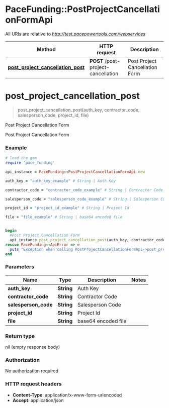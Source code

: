 # PaceFunding::PostProjectCancellationFormApi

All URIs are relative to *http://test.pacepowertools.com/webservices*

Method | HTTP request | Description
------------- | ------------- | -------------
[**post_project_cancellation_post**](PostProjectCancellationFormApi.md#post_project_cancellation_post) | **POST** /post-project-cancellation | Post Project Cancellation Form


# **post_project_cancellation_post**
> post_project_cancellation_post(auth_key, contractor_code, salesperson_code, project_id, file)

Post Project Cancellation Form

Post Project Cancellation Form

### Example
```ruby
# load the gem
require 'pace_funding'

api_instance = PaceFunding::PostProjectCancellationFormApi.new

auth_key = "auth_key_example" # String | Auth Key

contractor_code = "contractor_code_example" # String | Contractor Code

salesperson_code = "salesperson_code_example" # String | Salesperson Code

project_id = "project_id_example" # String | Project Id

file = "file_example" # String | base64 encoded file


begin
  #Post Project Cancellation Form
  api_instance.post_project_cancellation_post(auth_key, contractor_code, salesperson_code, project_id, file)
rescue PaceFunding::ApiError => e
  puts "Exception when calling PostProjectCancellationFormApi->post_project_cancellation_post: #{e}"
end
```

### Parameters

Name | Type | Description  | Notes
------------- | ------------- | ------------- | -------------
 **auth_key** | **String**| Auth Key | 
 **contractor_code** | **String**| Contractor Code | 
 **salesperson_code** | **String**| Salesperson Code | 
 **project_id** | **String**| Project Id | 
 **file** | **String**| base64 encoded file | 

### Return type

nil (empty response body)

### Authorization

No authorization required

### HTTP request headers

 - **Content-Type**: application/x-www-form-urlencoded
 - **Accept**: application/json



